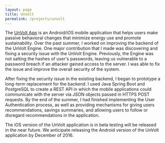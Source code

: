 ```yaml
---
layout: page
title: UnVolt
permalink: /projects/unvolt
---
```


The [UnVolt App](http://www.unvoltapp.com/#about-unvolt) is an Android/iOS mobile application that helps users make passive behavioral changes that minimize energy use and promote sustainability. Over the past summer, I worked on improving the backend of the UnVolt Engine. One major contribution that I made was discovering and fixing a security issue with the UnVolt Engine. Previously, the Engine was not salting the hashes of user's passwords, leaving us vulnerable to a password breach if an attacker gained access to the server. I was able to fix the issue and improve the overall security of the system.

After fixing the security issue in the existing backend, I began to prototype a long-term replacement for the backend. I used Java Spring Boot and PostgreSQL to create a REST API in which the mobile applications could communicate with the server via JSON objects passed in HTTPS POST requests. By the end of the summer, I had finished implementing the User Authentication process, as well as providing mechanisms for giving users recommendations, savings summaries, and allowing users to follow or disregard recommendations in the application.

The iOS version of the UnVolt application is in beta testing will be released in the near future. We anticipate releasing the Android version of the UnVolt application by December of 2016.